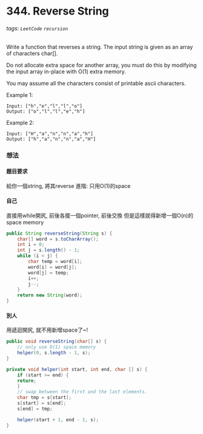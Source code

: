 # 344. Reverse String
###### tags: `LeetCode` `recursion`

Write a function that reverses a string. The input string is given as an array of characters char[].

Do not allocate extra space for another array, you must do this by modifying the input array in-place with O(1) extra memory.

You may assume all the characters consist of printable ascii characters.

 

Example 1:
```
Input: ["h","e","l","l","o"]
Output: ["o","l","l","e","h"]
```
Example 2:
```
Input: ["H","a","n","n","a","h"]
Output: ["h","a","n","n","a","H"]
```

### 想法
#### 題目要求
給你一個string, 將其reverse
進階: 只用O(1)的space

#### 自己
直接用while開尻, 前後各擺一個pointer, 前後交換 
但是這樣就得新增一個O(n)的space memory

```java
public String reverseString(String s) {
    char[] word = s.toCharArray();
    int i = 0;
    int j = s.length() - 1;
    while (i < j) {
        char temp = word[i];
        word[i] = word[j];
        word[j] = temp;
        i++;
        j--;
    }
    return new String(word);
}
```

#### 別人
用遞迴開尻, 就不用新增space了~!

```java   
public void reverseString(char[] s) {
    // only use O(1) space memory
    helper(0, s.length - 1, s);
}

private void helper(int start, int end, char [] s) {
    if (start >= end) {
    return;
    } 
    // swap between the first and the last elements.
    char tmp = s[start];
    s[start] = s[end];
    s[end] = tmp;

    helper(start + 1, end - 1, s);
}
```
